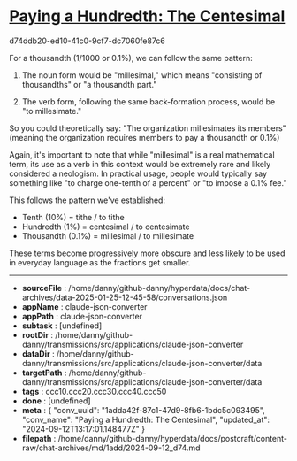 # [Paying a Hundredth: The Centesimal](https://claude.ai/chat/1adda42f-87c1-47d9-8fb6-1bdc5c093495)

d74ddb20-ed10-41c0-9cf7-dc7060fe87c6

 For a thousandth (1/1000 or 0.1%), we can follow the same pattern:

1. The noun form would be "millesimal," which means "consisting of thousandths" or "a thousandth part."

2. The verb form, following the same back-formation process, would be "to millesimate."

So you could theoretically say:
"The organization millesimates its members" (meaning the organization requires members to pay a thousandth or 0.1%)

Again, it's important to note that while "millesimal" is a real mathematical term, its use as a verb in this context would be extremely rare and likely considered a neologism. In practical usage, people would typically say something like "to charge one-tenth of a percent" or "to impose a 0.1% fee."

This follows the pattern we've established:

- Tenth (10%) = tithe / to tithe
- Hundredth (1%) = centesimal / to centesimate
- Thousandth (0.1%) = millesimal / to millesimate

These terms become progressively more obscure and less likely to be used in everyday language as the fractions get smaller.

---

* **sourceFile** : /home/danny/github-danny/hyperdata/docs/chat-archives/data-2025-01-25-12-45-58/conversations.json
* **appName** : claude-json-converter
* **appPath** : claude-json-converter
* **subtask** : [undefined]
* **rootDir** : /home/danny/github-danny/transmissions/src/applications/claude-json-converter
* **dataDir** : /home/danny/github-danny/transmissions/src/applications/claude-json-converter/data
* **targetPath** : /home/danny/github-danny/transmissions/src/applications/claude-json-converter/data
* **tags** : ccc10.ccc20.ccc30.ccc40.ccc50
* **done** : [undefined]
* **meta** : {
  "conv_uuid": "1adda42f-87c1-47d9-8fb6-1bdc5c093495",
  "conv_name": "Paying a Hundredth: The Centesimal",
  "updated_at": "2024-09-12T13:17:01.148477Z"
}
* **filepath** : /home/danny/github-danny/hyperdata/docs/postcraft/content-raw/chat-archives/md/1add/2024-09-12_d74.md